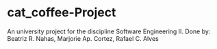 # cat_coffee-Project
An university project for the discipline Software Engineering II.
Done by: Beatriz R. Nahas, Marjorie Ap. Cortez, Rafael C. Alves
